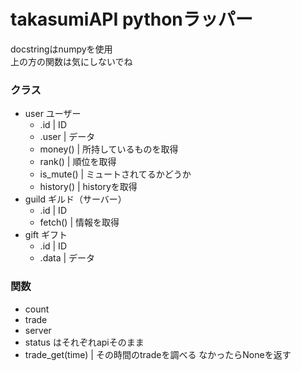 # takasumiAPI pythonラッパー
docstringはnumpyを使用  
上の方の関数は気にしないでね

### クラス
- user ユーザー
  - .id | ID
  - .user | データ
  - money() | 所持しているものを取得
  - rank() | 順位を取得
  - is_mute() | ミュートされてるかどうか
  - history() | historyを取得
- guild ギルド（サーバー）
  - .id | ID
  - fetch() | 情報を取得
- gift ギフト
  - .id | ID
  - .data | データ

### 関数
- count
- trade
- server
- status 
はそれぞれapiそのまま
- trade_get(time) | その時間のtradeを調べる  なかったらNoneを返す

